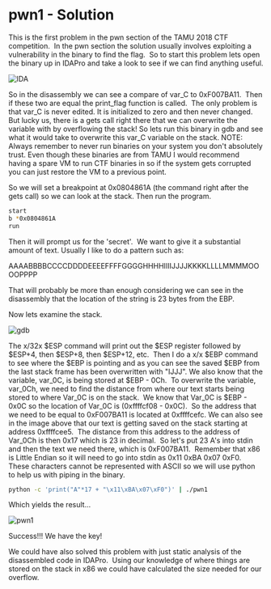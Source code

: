 # pwn1 - Solution

This is the first problem in the pwn section of the TAMU 2018 CTF competition.  In the pwn section the solution usually involves exploiting a vulnerability in the binary to find the flag.  So to start this problem lets open the binary up in IDAPro and take a look to see if we can find anything useful.

![IDA](https://i2.wp.com/killyp.com/wp-content/uploads/2018/02/Capture-1.jpg?w=889&ssl=1)

So in the disassembly we can see a compare of var_C to 0xF007BA11.  Then if these two are equal the print_flag function is called.  The only problem is that var_C is never edited. It is initialized to zero and then never changed.  But lucky us, there is a gets call right there that we can overwrite the variable with by overflowing the stack! So lets run this binary in gdb and see what it would take to overwrite this var_C variable on the stack. NOTE:  Always remember to never run binaries on your system you don't absolutely trust. Even though these binaries are from TAMU I would recommend having a spare VM to run CTF binaries in so if the system gets corrupted you can just restore the VM to a previous point.

So we will set a breakpoint at 0x0804861A (the command right after the gets call) so we can look at the stack. Then run the program.
```bash
start
b *0x0804861A
run
```
Then it will prompt us for the 'secret'.  We want to give it a substantial amount of text. Usually I like to do a pattern such as:

AAAABBBBCCCCDDDDEEEEFFFFGGGGHHHHIIIIJJJJKKKKLLLLMMMMOOOOPPPP

That will probably be more than enough considering we can see in the disassembly that the location of the string is 23 bytes from the EBP.

Now lets examine the stack.

![gdb](https://i1.wp.com/killyp.com/wp-content/uploads/2018/02/Capture-2.jpg?w=661&ssl=1)

The x/32x $ESP command will print out the $ESP register followed by $ESP+4, then $ESP+8, then $ESP+12, etc.  Then I do a x/x $EBP command to see where the $EBP is pointing and as you can see the saved $EBP from the last stack frame has been overwritten with "IJJJ". We also know that the variable, var_0C, is being stored at $EBP - 0Ch.  To overwrite the variable, var_0Ch, we need to find the distance from where our text starts being stored to where Var_0C is on the stack.  We know that Var_0C is $EBP - 0x0C so the location of Var_0C is (0xffffcf08 - 0x0C).  So the address that we need to be equal to 0xF007BA11 is located at 0xffffcefc. We can also see in the image above that our text is getting saved on the stack starting at address 0xffffcee5.  The distance from this address to the address of Var_0Ch is then 0x17 which is 23 in decimal.  So let's put 23 A's into stdin and then the text we need there, which is 0xF007BA11.  Remember that x86 is Little Endian so it will need to go into stdin as 0x11 0xBA 0x07 0xF0.  These characters cannot be represented with ASCII so we will use python to help us with piping in the binary.

```bash
python -c 'print("A"*17 + "\x11\xBA\x07\xF0")' | ./pwn1
```
Which yields the result...

![pwn1](https://i2.wp.com/killyp.com/wp-content/uploads/2018/02/Capture-3.jpg?w=662&ssl=1)

Success!!! We have the key!

We could have also solved this problem with just static analysis of the disassembled code in IDAPro.  Using our knowledge of where things are stored on the stack in x86 we could have calculated the size needed for our overflow.
